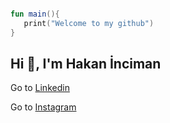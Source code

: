 ````kotlin

fun main(){
   print("Welcome to my github")
}

````

## Hi :wave:, I'm Hakan İnciman


 Go to [Linkedin][Linkedin]
 
 Go to [Instagram][Instagram]
 
 



[Linkedin]: https://www.linkedin.com/in/hakan-inciman/
[Instagram]: https://www.instagram.com/hakanninc/?hl=tr
